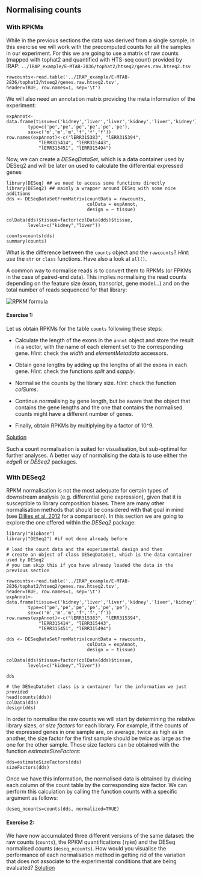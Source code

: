 ## Normalising counts
### With RPKMs
While in the previous sections the data was derived from a single sample, in this exercise we will work with the precomputed counts for all the samples in our experiment. For this we are going to use a matrix of raw counts (mapped with tophat2 and quantified with HTS-seq count) provided by IRAP:
`../IRAP_example/E-MTAB-2836/tophat2/htseq2/genes.raw.htseq2.tsv`

```rconsole
rawcounts<-read.table('../IRAP_example/E-MTAB-2836/tophat2/htseq2/genes.raw.htseq2.tsv',
header=TRUE, row.names=1, sep='\t')
````
We will also need an annotation matrix providing the meta information of the experiment:

```rconsole
expAnnot<-data.frame(tissue=c('kidney','liver','liver','kidney','liver','kidney'),
		type=c('pe','pe','pe','pe','pe','pe'),
		sex=c('m','m','m','f','f','f'))
row.names(expAnnot)<-c("lERR315383", "lERR315394", 
			"lERR315414", "lERR315443", 
			"lERR315451", "lERR315494")
```

Now, we can create a *DESeqDataSet*, which is a data container used by DESeq2 and will be later on used to calculate the differential expressed genes 

```rconsole
library(DESeq) ## we need to access some functions directly
library(DESeq2) ## mainly a wrapper around DESeq with some nice additions
dds <- DESeqDataSetFromMatrix(countData = rawcounts,
                              colData = expAnnot,
                              design = ~ tissue)
                              
colData(dds)$tissue=factor(colData(dds)$tissue,
		levels=c("kidney","liver"))

counts=counts(dds) 
summary(counts) 
```

What is the difference between the `counts` object and the `rawcounts`? _Hint_: use the `str` or `class` functions. Have also a look at `all()`.

A common way to normalise reads is to convert them to RPKMs (or FPKMs in the case of paired-end data). This implies normalising the read counts depending on the feature size (exon, transcript, gene model...) and on the total number of reads sequenced for that library:

![RPKM formula](../img/rpkms.png)

#### Exercise 1:
Let us obtain RPKMs for the table `counts` following these steps:

* Calculate the length of the exons in the `annot` object and store the result in a vector, with the name of each element set to the corresponding gene.
  *Hint:* check the *width* and *elementMetadata* accessors.

* Obtain gene lengths by adding up the lengths of all the exons in each gene.
  *Hint:* check the functions *split* and *sapply*.

* Normalise the counts by the library size.
  *Hint:* check the function *colSums*.

* Continue normalising by gene length, but be aware that the object that contains the gene lengths and the one that contains the normalised counts might have a different number of genes.

* Finally, obtain RPKMs by multiplying by a factor of 10^9.

[Solution](https://github.com/Functional-Genomics/TeachingMaterial/blob/Cancer-Genomics-07-2015/solutions/_normalising_ex1.md)

Such a count normalisation is suited for visualisation, but sub-optimal for further analyses. A better way of normalising the data is to use either the *edgeR* or *DESeq2* packages.

### With DESeq2
RPKM normalisation is not the most adequate for certain types of downstream analysis (e.g. differential gene expression), given that it is susceptible to library composition biases. There are many other normalisation methods that should be considered with that goal in mind (see [Dillies et al. 2012](http://bib.oxfordjournals.org/content/early/2012/09/15/bib.bbs046.long) for a comparison). In this section we are going to explore the one offered within the *DESeq2* package:

```rconsole
library("Biobase") 
library("DESeq2") #if not done already before

# load the count data and the experimental design and then
# create an object of class DESeqDataSet, which is the data container used by DESeq2
# you can skip this if you have already loaded the data in the previous section

rawcounts<-read.table('../IRAP_example/E-MTAB-2836/tophat2/htseq2/genes.raw.htseq2.tsv',
header=TRUE, row.names=1, sep='\t')
expAnnot<-data.frame(tissue=c('kidney','liver','liver','kidney','liver','kidney'),
		type=c('pe','pe','pe','pe','pe','pe'),
		sex=c('m','m','m','f','f','f'))
row.names(expAnnot)<-c("lERR315383", "lERR315394", 
			"lERR315414", "lERR315443", 
			"lERR315451", "lERR315494")

dds <- DESeqDataSetFromMatrix(countData = rawcounts,
                              colData = expAnnot,
                              design = ~ tissue)
                              
colData(dds)$tissue=factor(colData(dds)$tissue,
		levels=c("kidney","liver"))

dds

# the DESeqDataSet class is a container for the information we just provided
head(counts(dds))
colData(dds)
design(dds)
```

In order to normalise the raw counts we will start by determining the relative library sizes, or *size factors* for each library. For example, if the counts of the expressed genes in one sample are, on average, twice as high as in another, the size factor for the first sample should be twice as large as the one for the other sample. These size factors can be obtained with the function *estimateSizeFactors*:

```rconsole
dds=estimateSizeFactors(dds)
sizeFactors(dds)
```

Once we have this information, the normalised data is obtained by dividing each column of the count table by the corresponding size factor. We can perform this calculation by calling the function counts with a specific argument as follows:

```rconsole
deseq_ncounts=counts(dds, normalized=TRUE)
```

#### Exercise 2:
 We have now accumulated three different versions of the same dataset: the raw counts (`counts`), the RPKM quantifications (`rpkm`) and the DESeq normalised counts (`deseq_ncounts`). How would you visualise the performance of each normalisation method in getting rid of the variation that does not associate to the experimental conditions that are being evaluated?
[Solution](https://github.com/Functional-Genomics/TeachingMaterial/blob/Cancer-Genomics-07-2015/solutions/_normalising_ex2.md)

